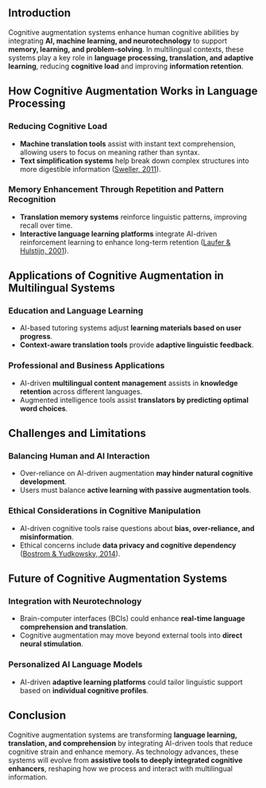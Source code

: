 ## **Introduction**

Cognitive augmentation systems enhance human cognitive abilities by integrating **AI, machine learning, and neurotechnology** to support **memory, learning, and problem-solving**. In multilingual contexts, these systems play a key role in **language processing, translation, and adaptive learning**, reducing **cognitive load** and improving **information retention**.

## **How Cognitive Augmentation Works in Language Processing**

### **Reducing Cognitive Load**

* **Machine translation tools** assist with instant text comprehension, allowing users to focus on meaning rather than syntax.  
* **Text simplification systems** help break down complex structures into more digestible information ([Sweller, 2011](https://www.sciencedirect.com/science/article/abs/pii/B9780123876911000028?via%3Dihub)).

### **Memory Enhancement Through Repetition and Pattern Recognition**

* **Translation memory systems** reinforce linguistic patterns, improving recall over time.  
* **Interactive language learning platforms** integrate AI-driven reinforcement learning to enhance long-term retention ([Laufer & Hulstijn, 2001](https://www.researchgate.net/publication/31449377_Incidental_vocabulary_acquisition_in_a_second_language_the_construct_of_Task-Induced_Involvement)).

## **Applications of Cognitive Augmentation in Multilingual Systems**

### **Education and Language Learning**

* AI-based tutoring systems adjust **learning materials based on user progress**.  
* **Context-aware translation tools** provide **adaptive linguistic feedback**.

### **Professional and Business Applications**

* AI-driven **multilingual content management** assists in **knowledge retention** across different languages.  
* Augmented intelligence tools assist **translators by predicting optimal word choices**.

## **Challenges and Limitations**

### **Balancing Human and AI Interaction**

* Over-reliance on AI-driven augmentation **may hinder natural cognitive development**.  
* Users must balance **active learning with passive augmentation tools**.

### **Ethical Considerations in Cognitive Manipulation**

* AI-driven cognitive tools raise questions about **bias, over-reliance, and misinformation**.  
* Ethical concerns include **data privacy and cognitive dependency** ([Bostrom & Yudkowsky, 2014](https://nickbostrom.com/ethics/artificial-intelligence.pdf)).

## **Future of Cognitive Augmentation Systems**

### **Integration with Neurotechnology**

* Brain-computer interfaces (BCIs) could enhance **real-time language comprehension and translation**.  
* Cognitive augmentation may move beyond external tools into **direct neural stimulation**.

### **Personalized AI Language Models**

* AI-driven **adaptive learning platforms** could tailor linguistic support based on **individual cognitive profiles**.

## **Conclusion**

Cognitive augmentation systems are transforming **language learning, translation, and comprehension** by integrating AI-driven tools that reduce cognitive strain and enhance memory. As technology advances, these systems will evolve from **assistive tools to deeply integrated cognitive enhancers**, reshaping how we process and interact with multilingual information.

